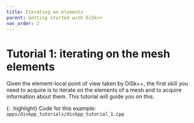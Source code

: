 ```yaml
---
title: Iterating on elements
parent: Getting started with DiSk++
nav_order: 2
---
```



# Tutorial 1: iterating on the mesh elements

Given the element-local point of view taken by DiSk++, the first skill you need to acquire is to iterate on the elements of a mesh and to acquire information about them. This tutorial will guide you on this.

{: .highlight}
Code for this example: `apps/diskpp_tutorials/diskpp_tutorial_1.cpp`